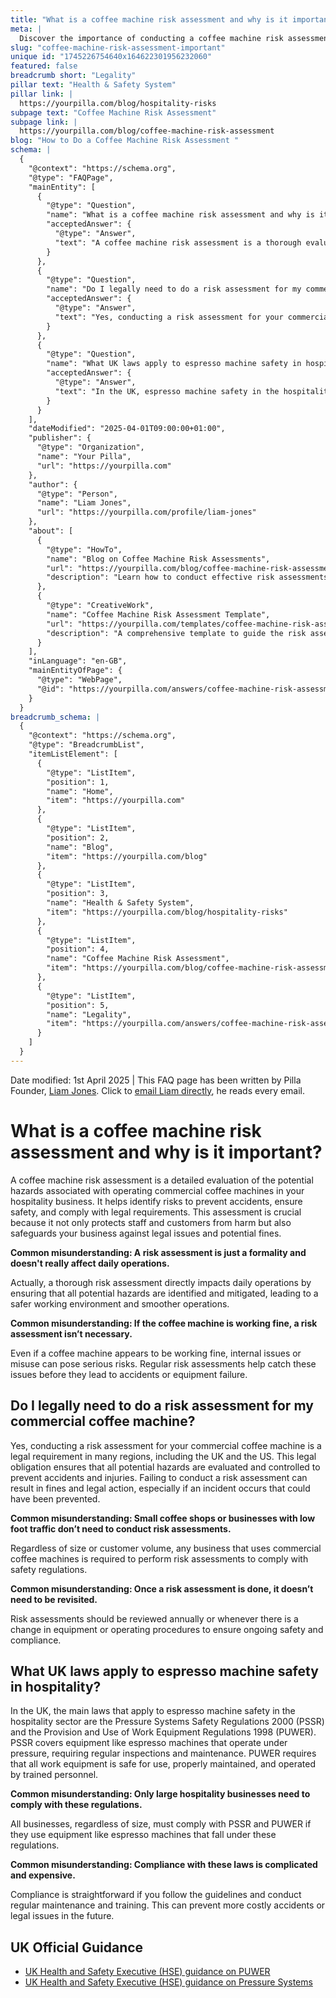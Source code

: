 ```yaml
---
title: "What is a coffee machine risk assessment and why is it important?"
meta: |
  Discover the importance of conducting a coffee machine risk assessment in hospitality to ensure safety, legal compliance, and prevent potential hazards.
slug: "coffee-machine-risk-assessment-important"
unique id: "1745226754640x164622301956232060"
featured: false
breadcrumb short: "Legality"
pillar text: "Health & Safety System"
pillar link: |
  https://yourpilla.com/blog/hospitality-risks
subpage text: "Coffee Machine Risk Assessment"
subpage link: |
  https://yourpilla.com/blog/coffee-machine-risk-assessment
blog: "How to Do a Coffee Machine Risk Assessment "
schema: |
  {
    "@context": "https://schema.org",
    "@type": "FAQPage",
    "mainEntity": [
      {
        "@type": "Question",
        "name": "What is a coffee machine risk assessment and why is it important?",
        "acceptedAnswer": {
          "@type": "Answer",
          "text": "A coffee machine risk assessment is a thorough evaluation of possible hazards related to operating commercial coffee machines. It's essential as it helps in identifying risks to prevent accidents, ensure safety, and comply with legal requirements, thus protecting both staff and customers as well as safeguarding the business against legal actions and fines."
        }
      },
      {
        "@type": "Question",
        "name": "Do I legally need to do a risk assessment for my commercial coffee machine?",
        "acceptedAnswer": {
          "@type": "Answer",
          "text": "Yes, conducting a risk assessment for your commercial coffee machine is legally required in many regions, including the UK and the US. This requirement helps ensure that all potential hazards are evaluated and managed to prevent accidents and injuries."
        }
      },
      {
        "@type": "Question",
        "name": "What UK laws apply to espresso machine safety in hospitality?",
        "acceptedAnswer": {
          "@type": "Answer",
          "text": "In the UK, espresso machine safety in the hospitality sector is governed by the Pressure Systems Safety Regulations 2000 (PSSR) and the Provision and Use of Work Equipment Regulations 1998 (PUWER). These regulations mandate regular inspections, maintenance, and operation by trained personnel to ensure safety."
        }
      }
    ],
    "dateModified": "2025-04-01T09:00:00+01:00",
    "publisher": {
      "@type": "Organization",
      "name": "Your Pilla",
      "url": "https://yourpilla.com"
    },
    "author": {
      "@type": "Person",
      "name": "Liam Jones",
      "url": "https://yourpilla.com/profile/liam-jones"
    },
    "about": [
      {
        "@type": "HowTo",
        "name": "Blog on Coffee Machine Risk Assessments",
        "url": "https://yourpilla.com/blog/coffee-machine-risk-assessment",
        "description": "Learn how to conduct effective risk assessments for commercial coffee machines to ensure safety and compliance with legal requirements."
      },
      {
        "@type": "CreativeWork",
        "name": "Coffee Machine Risk Assessment Template",
        "url": "https://yourpilla.com/templates/coffee-machine-risk-assessment",
        "description": "A comprehensive template to guide the risk assessment of commercial coffee machines, ensuring thorough evaluation and documentation."
      }
    ],
    "inLanguage": "en-GB",
    "mainEntityOfPage": {
      "@type": "WebPage",
      "@id": "https://yourpilla.com/answers/coffee-machine-risk-assessment-important"
    }
  }
breadcrumb_schema: |
  {
    "@context": "https://schema.org",
    "@type": "BreadcrumbList",
    "itemListElement": [
      {
        "@type": "ListItem",
        "position": 1,
        "name": "Home",
        "item": "https://yourpilla.com"
      },
      {
        "@type": "ListItem",
        "position": 2,
        "name": "Blog",
        "item": "https://yourpilla.com/blog"
      },
      {
        "@type": "ListItem",
        "position": 3,
        "name": "Health & Safety System",
        "item": "https://yourpilla.com/blog/hospitality-risks"
      },
      {
        "@type": "ListItem",
        "position": 4,
        "name": "Coffee Machine Risk Assessment",
        "item": "https://yourpilla.com/blog/coffee-machine-risk-assessment"
      },
      {
        "@type": "ListItem",
        "position": 5,
        "name": "Legality",
        "item": "https://yourpilla.com/answers/coffee-machine-risk-assessment-important"
      }
    ]
  }
---
```


Date modified: 1st April 2025 | This FAQ page has been written by Pilla Founder, [Liam Jones](https://yourpilla.com/profile/liam-jones). Click to [email Liam directly](https://mailto:liam@yourpilla.com), he reads every email.

# What is a coffee machine risk assessment and why is it important?

A coffee machine risk assessment is a detailed evaluation of the potential hazards associated with operating commercial coffee machines in your hospitality business. It helps identify risks to prevent accidents, ensure safety, and comply with legal requirements. This assessment is crucial because it not only protects staff and customers from harm but also safeguards your business against legal issues and potential fines.

**Common misunderstanding: A risk assessment is just a formality and doesn't really affect daily operations.**

Actually, a thorough risk assessment directly impacts daily operations by ensuring that all potential hazards are identified and mitigated, leading to a safer working environment and smoother operations.

**Common misunderstanding: If the coffee machine is working fine, a risk assessment isn’t necessary.**

Even if a coffee machine appears to be working fine, internal issues or misuse can pose serious risks. Regular risk assessments help catch these issues before they lead to accidents or equipment failure.

## Do I legally need to do a risk assessment for my commercial coffee machine?

Yes, conducting a risk assessment for your commercial coffee machine is a legal requirement in many regions, including the UK and the US. This legal obligation ensures that all potential hazards are evaluated and controlled to prevent accidents and injuries. Failing to conduct a risk assessment can result in fines and legal action, especially if an incident occurs that could have been prevented.

**Common misunderstanding: Small coffee shops or businesses with low foot traffic don’t need to conduct risk assessments.**

Regardless of size or customer volume, any business that uses commercial coffee machines is required to perform risk assessments to comply with safety regulations.

**Common misunderstanding: Once a risk assessment is done, it doesn’t need to be revisited.**

Risk assessments should be reviewed annually or whenever there is a change in equipment or operating procedures to ensure ongoing safety and compliance.

## What UK laws apply to espresso machine safety in hospitality?

In the UK, the main laws that apply to espresso machine safety in the hospitality sector are the Pressure Systems Safety Regulations 2000 (PSSR) and the Provision and Use of Work Equipment Regulations 1998 (PUWER). PSSR covers equipment like espresso machines that operate under pressure, requiring regular inspections and maintenance. PUWER requires that all work equipment is safe for use, properly maintained, and operated by trained personnel.

**Common misunderstanding: Only large hospitality businesses need to comply with these regulations.**

All businesses, regardless of size, must comply with PSSR and PUWER if they use equipment like espresso machines that fall under these regulations.

**Common misunderstanding: Compliance with these laws is complicated and expensive.**

Compliance is straightforward if you follow the guidelines and conduct regular maintenance and training. This can prevent more costly accidents or legal issues in the future.

## UK Official Guidance

-   [UK Health and Safety Executive (HSE) guidance on PUWER](https://www.hse.gov.uk/work-equipment-machinery/puwer.htm)
-   [UK Health and Safety Executive (HSE) guidance on Pressure Systems](https://www.hse.gov.uk/pressure-systems/pesr.htm)